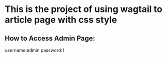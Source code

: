 # This is the project of using wagtail to article page with css style

## How to Access Admin Page:
 username:admin
 password:1

